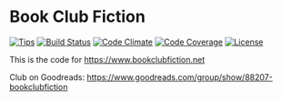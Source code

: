 # Book Club Fiction

[![Tips](https://img.shields.io/gratipay/kelsin.svg)](https://gratipay.com/kelsin/)
[![Build Status](http://img.shields.io/travis/kelsin/bookclubfiction.svg)](https://travis-ci.org/kelsin/bookclubfiction)
[![Code Climate](http://img.shields.io/codeclimate/github/kelsin/bookclubfiction.svg)](https://codeclimate.com/github/kelsin/bookclubfiction)
[![Code Coverage](http://img.shields.io/codeclimate/coverage/github/kelsin/bookclubfiction.svg)](https://codeclimate.com/github/kelsin/bookclubfiction)
[![License](http://img.shields.io/badge/license-MIT-blue.svg)](https://github.com/kelsin/bookclubfiction/blob/master/LICENSE.md)

This is the code for https://www.bookclubfiction.net

Club on Goodreads: https://www.goodreads.com/group/show/88207-bookclubfiction
